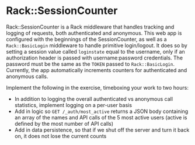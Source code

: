# Rack::SessionCounter

Rack::SessionCounter is a Rack middleware that handles tracking and logging of requests, both authenticated and anonymous.  This web app is configured with the beginnings of the SessionCounter, as well as a `Rack::BasicLogin` middleware to handle primitive login/logout.  It does so by setting a session value called `loginstate` equal to the username, only if an authorization header is passed with username:password credentials.  The password must be the same as the `TOKEN` passed to `Rack::BasicLogin`.  Currently, the app automatically increments counters for authenticated and anonymous calls.

Implement the following in the exercise, timeboxing your work to two hours:

- In addition to logging the overall authenticated vs anonymous call statistics, implement logging on a per-user basis
- Add in logic so `GET /_auth/most_active` returns a JSON body containing an array of the names and API calls of the 5 most active users (active is defined by the most number of API calls)
- Add in data persistence, so that if we shut off the server and turn it back on, it does not lose the current counts